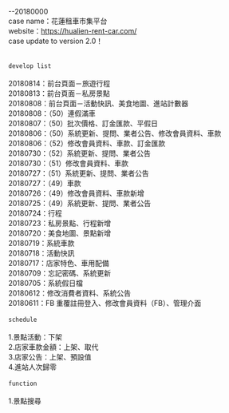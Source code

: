 --20180000<br>
case name：花蓮租車市集平台<br>
website：https://hualien-rent-car.com/<br>
case update to version 2.0！<br>
<br>
<br>
`develop list`<br>
<br>
20180814：前台頁面－旅遊行程<br>
20180813：前台頁面－私房景點<br>
20180808：前台頁面－活動快訊、美食地圖、進站計數器<br>
20180808：（50）連假滿車<br>
20180807：（50）批次價格、訂金匯款、平假日<br>
20180806：（50）系統更新、提問、業者公告、修改會員資料、車款<br>
20180806：（52）修改會員資料、車款、訂金匯款<br>
20180730：（52）系統更新、提問、業者公告<br>
20180730：（51）修改會員資料、車款<br>
20180727：（51）系統更新、提問、業者公告<br>
20180727：（49）車款<br>
20180726：（49）修改會員資料、車款新增<br>
20180725：（49）系統更新、提問、業者公告<br>
20180724：行程<br>
20180723：私房景點、行程新增<br>
20180720：美食地圖、景點新增<br>
20180719：系統車款<br>
20180718：活動快訊<br>
20180717：店家特色、車用配備<br>
20180709：忘記密碼、系統更新<br>
20180705：系統假日檔<br>
20180612：修改消費者資料、系統公告<br>
20180611：FB 重覆註冊登入、修改會員資料（FB）、管理介面<br>
<br>
`schedule`<br>
<br>
1.景點活動：下架<br>
2.店家車款金額：上架、取代<br>
3.店家公告：上架、預設值<br>
4.進站人次歸零<br>
<br>
`function`<br>
<br>
1.景點搜尋<br>
